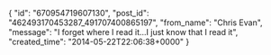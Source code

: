  {
   "id": "670954719607130",
   "post_id": "462493170453287_491707400865197",
   "from_name": "Chris Evan",
   "message": "I forget where I read it...I just know that I read it",
   "created_time": "2014-05-22T22:06:38+0000"
 }
